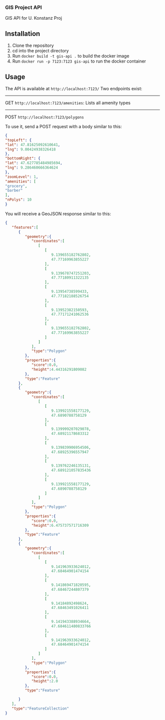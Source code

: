 ### GIS Project API
GIS API for U. Konstanz Proj
## Installation
1. Clone the repository
2. cd into the project directory
3. Run `docker build -t gis-api .` to build the docker image
4. Run `docker run -p 7123:7123 gis-api` to run the docker container

## Usage
The API is available at `http://localhost:7123/`
Two endpoints exist: 

---

GET `http://localhost:7123/amenities`: Lists all amenity types

---

POST `http://localhost:7123/polygons`

To use it, send a POST request with a body similar to this:
```json
{
"topLeft": {
"lat": 47.81625092610641,
"lng": 9.00424938326418
},
"bottomRight": {
"lat": 47.627785484985694,
"lng": 9.286460666364624
},
"zoomLevel": 1,
"amenities": [
"grocery",
"barber"
],
"nPolys": 10
}
```

You will receive a GeoJSON response similar to this:
```json
{
   "features":[
      {
         "geometry":{
            "coordinates":[
               [
                  [
                     9.139655182762802,
                     47.77169963855227
                  ],
                  [
                     9.139678747251203,
                     47.77180911322135
                  ],
                  [
                     9.13954738599433,
                     47.77182188526754
                  ],
                  [
                     9.13952382150593,
                     47.77171241062536
                  ],
                  [
                     9.139655182762802,
                     47.77169963855227
                  ]
               ]
            ],
            "type":"Polygon"
         },
         "properties":{
            "score":0.0,
            "height":4.44316291809082
         },
         "type":"Feature"
      },
      {
         "geometry":{
            "coordinates":[
               [
                  [
                     9.139921558177129,
                     47.6890788758129
                  ],
                  [
                     9.139999207029078,
                     47.68921178683312
                  ],
                  [
                     9.139839906954506,
                     47.68925396557947
                  ],
                  [
                     9.139762246135131,
                     47.689121057835436
                  ],
                  [
                     9.139921558177129,
                     47.6890788758129
                  ]
               ]
            ],
            "type":"Polygon"
         },
         "properties":{
            "score":0.0,
            "height":6.475737571716309
         },
         "type":"Feature"
      },
      {
         "geometry":{
            "coordinates":[
               [
                  [
                     9.141963933624012,
                     47.68464901474154
                  ],
                  [
                     9.141869471820595,
                     47.68467244807379
                  ],
                  [
                     9.14184892498624,
                     47.68463491026411
                  ],
                  [
                     9.141943388934664,
                     47.684611480833766
                  ],
                  [
                     9.141963933624012,
                     47.68464901474154
                  ]
               ]
            ],
            "type":"Polygon"
         },
         "properties":{
            "score":0.0,
            "height":2.0
         },
         "type":"Feature"

      }
   ],
   "type":"FeatureCollection"
}


```

